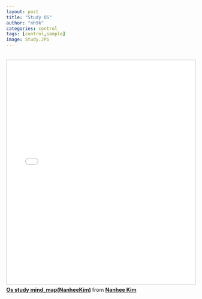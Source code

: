 ```yaml
---
layout: post
title: "Study OS"
author: "nh9k"
categories: control
tags: [control,sample]
image: Study.JPG
---
```

<br>
<iframe src="//www.slideshare.net/slideshow/embed_code/key/1GwxKxspipUA4m" width="1000" height="600" frameborder="0" marginwidth="0" marginheight="0" scrolling="no" style="border:1px solid #CCC; border-width:1px; margin-bottom:5px; max-width: 100%;" allowfullscreen> </iframe>  
<div style="margin-bottom:5px"> <strong> <a href="//www.slideshare.net/ssuserf5270f/os-study-mindmapnanheekim" title="Os study mind_map(NanheeKim)" target="_blank">Os study mind_map(NanheeKim)</a> </strong> from <strong><a href="https://www.slideshare.net/ssuserf5270f" target="_blank">Nanhee Kim</a></strong> </div>
<br>
<br>
<br>
<br>
<br>
<br>
